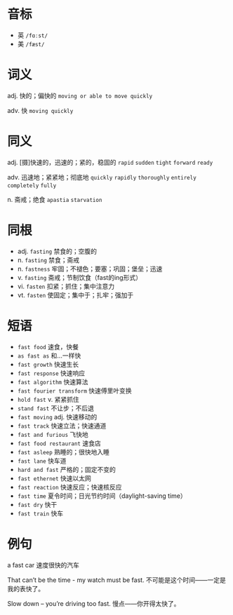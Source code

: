 # 音标

- 英 `/fɑːst/`
- 美 `/fæst/`

# 词义

adj. 快的；偏快的
`moving or able to move quickly`

adv. 快
`moving quickly`

# 同义

adj. [摄]快速的，迅速的；紧的，稳固的
`rapid` `sudden` `tight` `forward` `ready`

adv. 迅速地；紧紧地；彻底地
`quickly` `rapidly` `thoroughly` `entirely` `completely` `fully`

n. 斋戒；绝食
`apastia` `starvation`

# 同根

- adj. `fasting` 禁食的；空腹的
- n. `fasting` 禁食；斋戒
- n. `fastness` 牢固；不褪色；要塞；巩固；堡垒；迅速
- v. `fasting` 斋戒；节制饮食（fast的ing形式）
- vi. `fasten` 扣紧；抓住；集中注意力
- vt. `fasten` 使固定；集中于；扎牢；强加于

# 短语

- `fast food` 速食，快餐
- `as fast as` 和…一样快
- `fast growth` 快速生长
- `fast response` 快速响应
- `fast algorithm` 快速算法
- `fast fourier transform` 快速傅里叶变换
- `hold fast` v. 紧紧抓住
- `stand fast` 不让步；不后退
- `fast moving` adj. 快速移动的
- `fast track` 快速立法；快速通道
- `fast and furious` 飞快地
- `fast food restaurant` 速食店
- `fast asleep` 熟睡的；很快地入睡
- `fast lane` 快车道
- `hard and fast` 严格的；固定不变的
- `fast ethernet` 快速以太网
- `fast reaction` 快速反应；快速核反应
- `fast time` 夏令时间；日光节约时间（daylight-saving time）
- `fast dry` 快干
- `fast train` 快车

# 例句

a fast car
速度很快的汽车

That can’t be the time - my watch must be fast.
不可能是这个时间——一定是我的表快了。

Slow down – you’re driving too fast.
慢点——你开得太快了。


